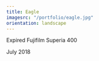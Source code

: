 ```yaml
---
title: Eagle
imagesrc: "/portfolio/eagle.jpg"
orientation: landscape
---
```


Expired Fujifilm Superia 400

July 2018
